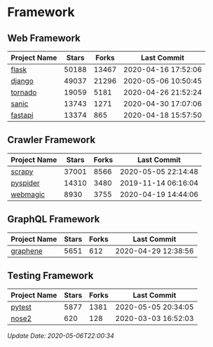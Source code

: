 # Framework

## Web Framework

| Project Name | Stars | Forks | Last Commit |
| ------------ | ----- | ----- | ----------- |
| [flask](https://github.com/pallets/flask) | 50188 | 13467 | 2020-04-16 17:52:06 |
| [django](https://github.com/django/django) | 49037 | 21296 | 2020-05-06 10:50:45 |
| [tornado](https://github.com/tornadoweb/tornado) | 19059 | 5181 | 2020-04-26 21:52:24 |
| [sanic](https://github.com/huge-success/sanic) | 13743 | 1271 | 2020-04-30 17:07:06 |
| [fastapi](https://github.com/tiangolo/fastapi) | 13374 | 865 | 2020-04-18 15:57:50 |

## Crawler Framework

| Project Name | Stars | Forks | Last Commit |
| ------------ | ----- | ----- | ----------- |
| [scrapy](https://github.com/scrapy/scrapy) | 37001 | 8566 | 2020-05-05 22:14:48 |
| [pyspider](https://github.com/binux/pyspider) | 14310 | 3480 | 2019-11-14 06:16:04 |
| [webmagic](https://github.com/code4craft/webmagic) | 8930 | 3755 | 2020-04-19 14:44:06 |

## GraphQL Framework

| Project Name | Stars | Forks | Last Commit |
| ------------ | ----- | ----- | ----------- |
| [graphene](https://github.com/graphql-python/graphene) | 5651 | 612 | 2020-04-29 12:38:56 |

## Testing Framework

| Project Name | Stars | Forks | Last Commit |
| ------------ | ----- | ----- | ----------- |
| [pytest](https://github.com/pytest-dev/pytest) | 5877 | 1381 | 2020-05-05 20:34:05 |
| [nose2](https://github.com/nose-devs/nose2) | 620 | 128 | 2020-03-03 16:52:03 |

*Update Date: 2020-05-06T22:00:34*